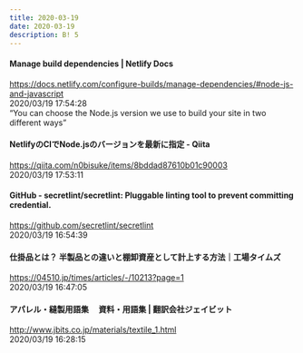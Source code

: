 ```yaml
---
title: 2020-03-19
date: 2020-03-19
description: B! 5
---
```


#### Manage build dependencies | Netlify Docs
https://docs.netlify.com/configure-builds/manage-dependencies/#node-js-and-javascript<br>
2020/03/19 17:54:28<br>
“You can choose the Node.js version we use to build your site in two different ways”


#### NetlifyのCIでNode.jsのバージョンを最新に指定 - Qiita
https://qiita.com/n0bisuke/items/8bddad87610b01c90003<br>
2020/03/19 17:53:11<br>


#### GitHub - secretlint/secretlint: Pluggable linting tool to prevent committing credential.
https://github.com/secretlint/secretlint<br>
2020/03/19 16:54:39<br>


#### 仕掛品とは？ 半製品との違いと棚卸資産として計上する方法｜工場タイムズ
https://04510.jp/times/articles/-/10213?page=1<br>
2020/03/19 16:47:05<br>


#### アパレル・縫製用語集　 資料・用語集 | 翻訳会社ジェイビット
http://www.jbits.co.jp/materials/textile_1.html<br>
2020/03/19 16:28:15<br>


